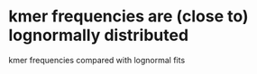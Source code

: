# kmer frequencies are (close to) lognormally distributed

kmer frequencies compared with lognormal fits


